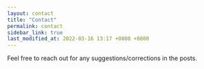 ```yaml
---
layout: contact
title: "Contact"
permalink: contact
sidebar_link: true
last_modified_at: 2022-03-16 13:17 +0800 +0800
---
```


Feel free to reach out for any suggestions/corrections in the posts. 
